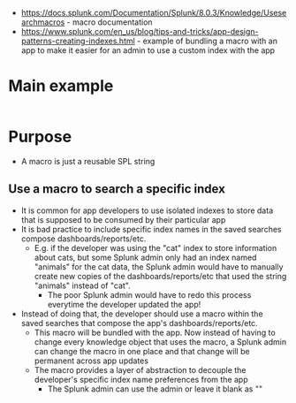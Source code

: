 - https://docs.splunk.com/Documentation/Splunk/8.0.3/Knowledge/Usesearchmacros - macro documentation
- https://www.splunk.com/en_us/blog/tips-and-tricks/app-design-patterns-creating-indexes.html - example of bundling a macro with an app to make it
  easier for an admin to use a custom index with the app
# Main example
```

```


# Purpose
- A macro is just a reusable SPL string
## Use a macro to search a specific index
- It is common for app developers to use isolated indexes to store data that is supposed to be consumed by their particular app
- It is bad practice to include specific index names in the saved searches compose dashboards/reports/etc.
  - E.g. if the developer was using the "cat" index to store information about cats, but some Splunk admin only had an index named "animals" for the
    cat data, the Splunk admin would have to manually create new copies of the dashboards/reports/etc that used the string "animals" instead of "cat".
      - The poor Splunk admin would have to redo this process everytime the developer updated the app!
- Instead of doing that, the developer should use a macro within the saved searches that compose the app's dashboards/reports/etc.
  - This macro will be bundled with the app. Now instead of having to change every knowledge object that uses the macro, a Splunk admin can change the
    macro in one place and that change will be permanent across app updates
  - The macro provides a layer of abstraction to decouple the developer's specific index name preferences from the app
    - The Splunk admin can use the admin or leave it blank as ""
